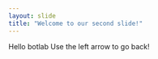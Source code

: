 ```yaml
---
layout: slide
title: "Welcome to our second slide!"
---
```

Hello botlab
Use the left arrow to go back!
